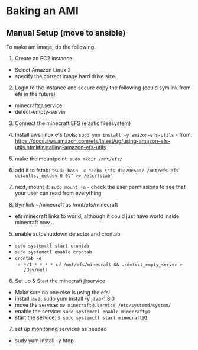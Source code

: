 # Baking an AMI


## Manual Setup (move to ansible)



To make am image, do the following.

1. Create an EC2 instance
  - Select Amazon Linux 2
  - specify the correct image hard drive size.

2. Login to the instance and secure copy the following (could symlink from efs in the future)
  - minecraft@.service
  - detect-empty-server

3. Connect the minecraft EFS (elastic fileesystem)
  1. Install aws linux efs tools: `sudo yum install -y amazon-efs-utils`
    - from: https://docs.aws.amazon.com/efs/latest/ug/using-amazon-efs-utils.html#installing-amazon-efs-utils
  2. make the mountpoint: `sudo mkdir /mnt/efs/`
  2. add it to fstab: `"sudo bash -c "echo \"fs-dbe70e5a:/ /mnt/efs efs defaults,_netdev 0 0\" >> /etc/fstab"`
  3. next, mount it: `sudo mount -a`
    - check the user permissions to see that your user can read from everything

4. Symlink ~/minecraft as /mnt/efs/minecraft
  - efs minecraft links to world, although it could just have world inside minecraft now...

5. enable autoshutdown detector and crontab
  - `sudo systemctl start crontab`
  - `sudo systemctl enable crontab`
  - `crontab -e`
    - `*/1 * * * * cd /mnt/efs/minecraft && ./detect_empty_server > /dev/null`

6. Set up & Start the minecraft@service
  - Make sure no one else is using the efs!
  - install java: sudo yum install -y java-1.8.0
  - move the service: `mv minecraft@.service /etc/systemd/system/`
  - enable the service: `sudo systemctl enable minecraft@1`
  - start the service: `$ sudo systemctl start minecraft@1`

7. set up monitoring services as needed
  - sudy yum install -y htop

